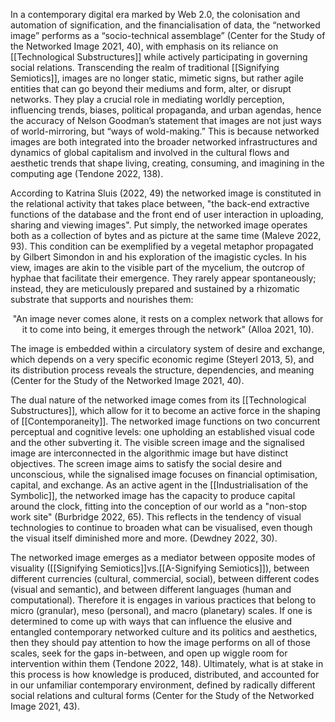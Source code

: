 In a contemporary digital era marked by Web 2.0, the colonisation and automation of signification, and the financialisation of data, the “networked image” performs as a “socio-technical assemblage” (Center for the Study of the Networked Image 2021, 40), with emphasis on its reliance on [[Technological Substructures]] while actively participating in governing social relations. Transcending the realm of traditional [[Signifying Semiotics]], images are no longer static, mimetic signs, but rather agile entities that can go beyond their mediums and form, alter, or disrupt networks. They play a crucial role in mediating worldly perception, influencing trends, biases, political propaganda, and urban agendas, hence the accuracy of Nelson Goodman’s statement that images are not just ways of world-mirroring, but “ways of wold-making.” This is because networked images are both integrated into the broader networked infrastructures and dynamics of global capitalism and involved in the cultural flows and aesthetic trends that shape living, creating, consuming, and imagining in the computing age (Tendone 2022, 138). 

According to Katrina Sluis (2022, 49) the networked image is constituted in the relational activity that takes place between, "the back-end extractive functions of the database and the front end of user interaction in uploading, sharing and viewing images". Put simply, the networked image operates both as a collection of bytes and as picture at the same time (Maleve 2022, 93). This condition can be exemplified by a vegetal metaphor propagated by Gilbert Simondon in and his exploration of the imagistic cycles. In his view, images are akin to the visible part of the mycelium, the outcrop of hyphae that facilitate their emergence. They rarely appear spontaneously; instead, they are meticulously prepared and sustained by a rhizomatic substrate that supports and nourishes them: 
<p align= "center">"An image never comes alone, it rests on a complex network that allows for it to come into being, it emerges through the network" (Alloa 2021, 10). </p>
The image is embedded within a circulatory system of desire and exchange, which depends on a very specific economic regime (Steyerl 2013, 5), and its distribution process reveals the structure, dependencies, and meaning (Center for the Study of the Networked Image 2021, 40).

The dual nature of the networked image comes from its [[Technological Substructures]], which allow for it to become an active force in the shaping of [[Contemporaneity]]. The networked image functions on two concurrent perceptual and cognitive levels: one upholding an established visual code and the other subverting it. The visible screen image and the signalised image are interconnected in the algorithmic image but have distinct objectives. The screen image aims to satisfy the social desire and unconscious, while the signalised image focuses on financial optimisation, capital, and exchange. As an active agent in the [[Industrialisation of the Symbolic]], the networked image has the capacity to produce capital around the clock, fitting into the conception of our world as a "non-stop work site" (Burbridge 2022, 65). This reflects in the tendency of visual technologies to continue to broaden what can be visualised, even though the visual itself diminished more and more. (Dewdney 2022, 30).

The networked image emerges as a mediator between opposite modes of visuality ([[Signifying Semiotics]]vs.[[A-Signifying Semiotics]]), between different currencies (cultural, commercial, social), between different codes (visual and semantic), and between different languages (human and computational). Therefore it is engages in various practices that belong to micro (granular), meso (personal), and macro (planetary) scales. If one is determined to come up with ways that can influence the elusive and entangled contemporary networked culture and its politics and aesthetics, then they should pay attention to how the image performs on all of those scales, seek for the gaps in-between, and open up wiggle room for intervention within them (Tendone 2022, 148). Ultimately, what is at stake in this process is how knowledge is produced, distributed, and accounted for in our unfamiliar contemporary environment, defined by radically different social relations and cultural forms (Center for the Study of the Networked Image 2021, 43). 
